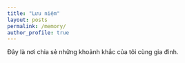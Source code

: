 ```yaml
---
title: "Lưu niệm"
layout: posts
permalink: /memory/
author_profile: true
---
```

Đây là nơi chia sẻ những khoảnh khắc của tôi cùng gia đình.
